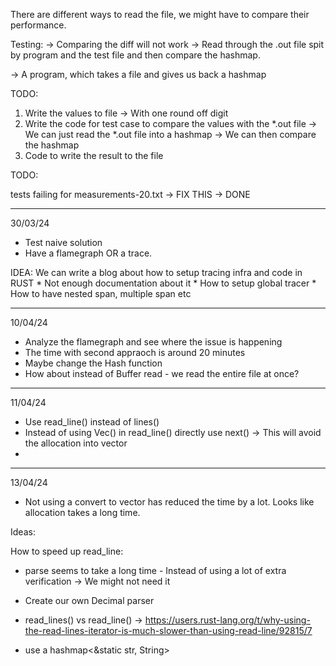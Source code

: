There are different ways to read the file, we might have to compare their performance.

Testing:
-> Comparing the diff will not work
-> Read through the .out file spit by program and the test file and then compare 
   the hashmap.

-> A program, which takes a file and gives us back a hashmap

TODO:
1. Write the values to file -> With one round off digit
2. Write the code for test case to compare the values with the *.out file
    -> We can just read the *.out file into a hashmap
    -> We can then compare the hashmap
3. Code to write the result to the file


TODO:

tests failing for measurements-20.txt -> FIX THIS -> DONE

----------------------------

30/03/24

* Test naive solution
* Have a flamegraph OR a trace.

IDEA: We can write a blog about how to setup tracing infra and code in RUST
    * Not enough documentation about it
    * How to setup global tracer
    * How to have nested span, multiple span etc

-------

10/04/24

* Analyze the flamegraph and see where the issue is happening
* The time with second appraoch is around 20 minutes
* Maybe change the Hash function
* How about instead of Buffer read - we read the entire file at once?

-----------

11/04/24

* Use read_line() instead of lines()
* Instead of using Vec() in read_line() directly use next() -> This will avoid the allocation into
  vector
* 

--------------

13/04/24

* Not using a convert to vector has reduced the time by a lot. Looks like allocation takes a long time.

Ideas:

How to speed up read_line:
* parse seems to take a long time - Instead of using a lot of extra verification -> We might not need it
* Create our own Decimal parser

* read_lines() vs read_line()
  -> https://users.rust-lang.org/t/why-using-the-read-lines-iterator-is-much-slower-than-using-read-line/92815/7

* use a hashmap<&static str, String>
